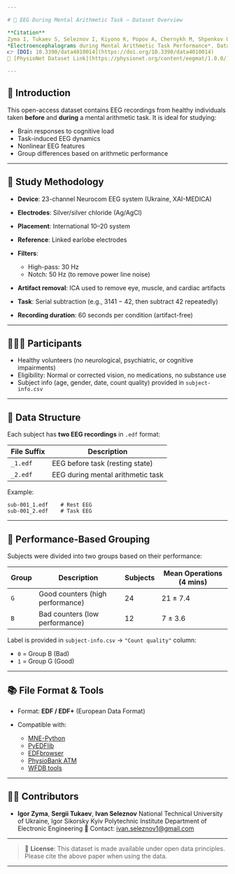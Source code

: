 ```yaml
---

# 🧠 EEG During Mental Arithmetic Task – Dataset Overview

**Citation**
Zyma I, Tukaev S, Seleznov I, Kiyono K, Popov A, Chernykh M, Shpenkov O.
*Electroencephalograms during Mental Arithmetic Task Performance*. Data. 2019; 4(1):14.
👉 [DOI: 10.3390/data4010014](https://doi.org/10.3390/data4010014)
🔗 [PhysioNet Dataset Link](https://physionet.org/content/eegmat/1.0.0/)

---
```


## 📌 Introduction

This open-access dataset contains EEG recordings from healthy individuals taken **before** and **during** a mental arithmetic task. It is ideal for studying:

* Brain responses to cognitive load
* Task-induced EEG dynamics
* Nonlinear EEG features
* Group differences based on arithmetic performance

---

## 🧪 Study Methodology

* **Device**: 23-channel Neurocom EEG system (Ukraine, XAI-MEDICA)

* **Electrodes**: Silver/silver chloride (Ag/AgCl)

* **Placement**: International 10–20 system

* **Reference**: Linked earlobe electrodes

* **Filters**:

  * High-pass: 30 Hz
  * Notch: 50 Hz (to remove power line noise)

* **Artifact removal**: ICA used to remove eye, muscle, and cardiac artifacts

* **Task**: Serial subtraction (e.g., 3141 − 42, then subtract 42 repeatedly)

* **Recording duration**: 60 seconds per condition (artifact-free)

---

## 👨‍👩‍👧 Participants

* Healthy volunteers (no neurological, psychiatric, or cognitive impairments)
* Eligibility: Normal or corrected vision, no medications, no substance use
* Subject info (age, gender, date, count quality) provided in `subject-info.csv`

---

## 📂 Data Structure

Each subject has **two EEG recordings** in `.edf` format:

| File Suffix | Description                       |
| ----------- | --------------------------------- |
| `_1.edf`    | EEG before task (resting state)   |
| `_2.edf`    | EEG during mental arithmetic task |

Example:

```
sub-001_1.edf    # Rest EEG
sub-001_2.edf    # Task EEG
```

---

## 🧮 Performance-Based Grouping

Subjects were divided into two groups based on their performance:

| Group | Description                      | Subjects | Mean Operations (4 mins) |
| ----- | -------------------------------- | -------- | ------------------------ |
| `G`   | Good counters (high performance) | 24       | 21 ± 7.4                 |
| `B`   | Bad counters (low performance)   | 12       | 7 ± 3.6                  |

Label is provided in `subject-info.csv` → `"Count quality"` column:

* `0` = Group B (Bad)
* `1` = Group G (Good)

---

## 📚 File Format & Tools

* Format: **EDF / EDF+** (European Data Format)
* Compatible with:

  * [MNE-Python](https://mne.tools/)
  * [PyEDFlib](https://github.com/holgern/pyedflib)
  * [EDFbrowser](https://www.teuniz.net/edfbrowser/)
  * [PhysioBank ATM](https://physionet.org/physiobank/atm/)
  * [WFDB tools](https://physionet.org/about/software/wfdb/)

---

## 🧑‍🔬 Contributors

* **Igor Zyma**, **Sergii Tukaev**, **Ivan Seleznov**
  National Technical University of Ukraine, Igor Sikorsky Kyiv Polytechnic Institute
  Department of Electronic Engineering
  📧 Contact: [ivan.seleznov1@gmail.com](mailto:ivan.seleznov1@gmail.com)

---

> 📝 **License**: This dataset is made available under open data principles. Please cite the above paper when using the data.

---


